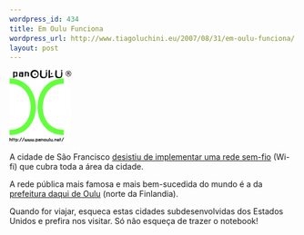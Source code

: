 ```yaml
--- 
wordpress_id: 434
title: Em Oulu Funciona
wordpress_url: http://www.tiagoluchini.eu/2007/08/31/em-oulu-funciona/
layout: post
---
```

![PANOulu](/wp-content/uploads/2007/08/panoulu_logo_reg.thumbnail.png)

A cidade de São Francisco [desistiu de implementar uma rede sem-fio](http://sfgate.com/cgi-bin/article.cgi?file=/c/a/2007/08/30/MNEJRRO70.DTL) (Wi-fi) que cubra toda a área da cidade.

A rede pública mais famosa e mais bem-sucedida do mundo é a da [prefeitura daqui de Oulu](http://www.panoulu.net/) (norte da Finlandia).

Quando for viajar, esqueca estas cidades subdesenvolvidas dos Estados Unidos e prefira nos visitar. Só não esqueça de trazer o notebook!
